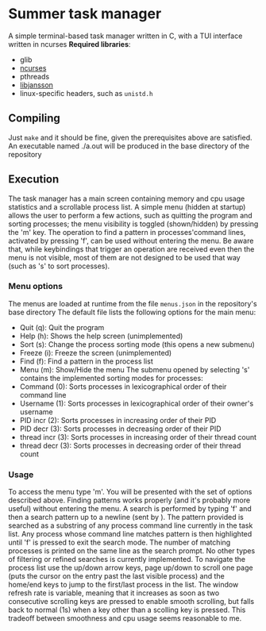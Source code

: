 # Summer task manager
A simple terminal-based task manager written in C, with a TUI interface written in ncurses
**Required libraries**:
- glib
- [ncurses](https://invisible-island.net/ncurses/)
- pthreads
- [libjansson](https://digip.org/jansson/)
- linux-specific headers, such as `unistd.h`
## Compiling
Just `make` and it should be fine, given the prerequisites above are satisfied.
An executable named ./a.out will be produced in the base directory of the repository
## Execution
The task manager has a main screen containing memory and cpu usage statistics
and a scrollable process list. A simple menu (hidden at startup) allows the user to
perform a few actions, such as quitting the program and sorting processes; the menu
visibility is toggled (shown/hidden) by pressing the 'm' key. The operation to find a
pattern in processes'command lines, activated by pressing 'f', can be used without entering
the menu. Be aware that, while keybindings that trigger an operation are received even
then the menu is not visible, most of them are not designed to be used that way (such as
's' to sort processes).
### Menu options
The menus are loaded at runtime from the file `menus.json` in the repository's base directory
The default file lists the following options for the main menu:
- Quit (q): Quit the program
- Help (h): Shows the help screen (unimplemented)
- Sort (s): Change the process sorting mode (this opens a new submenu)
- Freeze (i): Freeze the screen (unimplemented)
- Find (f): Find a pattern in the process list
- Menu (m): Show/Hide the menu
The submenu opened by selecting 's' contains the implemented sorting modes for processes:
- Command (0): Sorts processes in lexicographical order of their command line
- Username (1): Sorts processes in lexicographical order of their owner's username
- PID incr (2): Sorts processes in increasing order of their PID
- PID decr (3): Sorts processes in decreasing order of their PID
- thread incr (3): Sorts processes in increasing order of their thread count
- thread decr (3): Sorts processes in decreasing order of their thread count
### Usage
To access the menu type 'm'. You will be presented with the set of options described above.
Finding patterns works properly (and it's probably more useful) without entering the menu.
A search is performed by typing 'f' and then a search pattern up to a newline (sent by <Enter>).
The pattern provided is searched as a substring of any process command line currently in the task list.
Any process whose command line matches pattern is then highlighted until 'f' is pressed to exit the search mode.
The number of matching processes is printed on the same line as the search prompt.
No other types of filtering or refined searches is currently implemented.
To navigate the process list use the up/down arrow keys, page up/down to scroll one page
(puts the cursor on the entry past the last visible process) and the home/end keys to
jump to the first/last process in the list.
The window refresh rate is variable, meaning that it increases as soon as two consecutive
scrolling keys are pressed to enable smooth scrolling, but falls back to normal (1s) when
a key other than a scolling key is pressed. This tradeoff between smoothness and cpu usage
seems reasonable to me.
